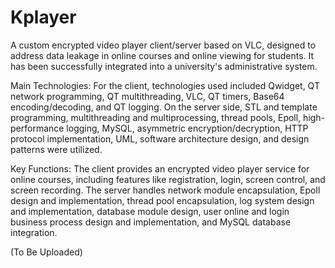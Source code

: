 # Kplayer
A custom encrypted video player client/server based on VLC, designed to address data leakage in online courses and online viewing for students. It has been successfully integrated into a university's administrative system.

Main Technologies: For the client, technologies used included Qwidget, QT network programming, QT multithreading, VLC, QT timers, Base64 encoding/decoding, and QT logging. On the server side, STL and template programming, multithreading and multiprocessing, thread pools, Epoll, high-performance logging, MySQL, asymmetric encryption/decryption, HTTP protocol implementation, UML, software architecture design, and design patterns were utilized.

Key Functions: The client provides an encrypted video player service for online courses, including features like registration, login, screen control, and screen recording. The server handles network module encapsulation, Epoll design and implementation, thread pool encapsulation, log system design and implementation, database module design, user online and login business process design and implementation, and MySQL database integration.

(To Be Uploaded)
